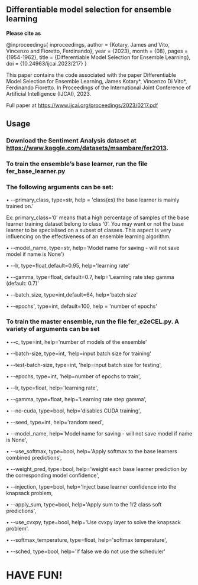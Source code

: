 
## **Differentiable model selection for ensemble learning**

**Please cite as**

@inproceedings{
inproceedings,
author = {Kotary, James and Vito, Vincenzo and Fioretto, Ferdinando},
year = {2023},
month = {08},
pages = {1954-1962},
title = {Differentiable Model Selection for Ensemble Learning},
doi = {10.24963/ijcai.2023/217}
}

This paper contains the code associated with the paper Differentiable Model Selection for Ensemble Learning, James Kotary*, Vincenzo Di Vito*, Ferdinando Fioretto. In Proceedings of the International Joint Conference of Artificial Intelligence (IJCAI), 2023.

Full paper at https://www.ijcai.org/proceedings/2023/0217.pdf

## **Usage**

### Download the Sentiment Analysis dataset at https://www.kaggle.com/datasets/msambare/fer2013. 

### To train the ensemble’s **base learner**, run the file **fer_base_learner.py**

### The following arguments can be set:

•	--primary_class, type=str,  help = 'class(es) the base learner is mainly trained on.’

Ex: primary_class=’0’ means that a high percentage of samples of the base learner training dataset belong to class ‘0’. You may want or not the base learner to be specialised on a subset of classes. This aspect is very influencing on the effectiveness of an ensemble learning algorithm. 

•	--model_name, type=str, help='Model name for saving - will not save model if name is None')

•	--lr, type=float,default=0.95, help='learning rate'

•	--gamma, type=float, default=0.7, help='Learning rate step gamma (default: 0.7)'

•	--batch_size, type=int,default=64, help='batch size'

•	--epochs', type=int, default=100, help = 'number of epochs'



### To train the **master ensemble**, run the file **fer_e2eCEL.py**. A variety of arguments can be set


•	--c, type=int, help='number of models of the ensemble'

•	--batch-size, type=int, 'help=input batch size for training'

•	--test-batch-size, type=int, 'help=input batch size for testing',

•	--epochs, type=int, 'help=number of epochs to train',

•	--lr, type=float, help='learning rate',

•	--gamma, type=float, help='Learning rate step gamma',

•	--no-cuda, type=bool, help='disables CUDA training',

•	--seed, type=int, help='random seed',

•	--model_name, help='Model name for saving - will not save model if name is None',

•	--use_softmax, type=bool, help='Apply softmax to the base learners combined predictions',

•	--weight_pred, type=bool, help='weight each base learner prediction by the corresponding model confidence',

•	--injection, type=bool, help='Inject base learner confidence into the knapsack problem,

•	--apply_sum, type=bool, help='Apply sum to the 1/2 class soft predictions',

•	--use_cvxpy, type=bool, help='Use cvxpy layer to solve the knapsack problem'.

•	--softmax_temperature, type=float, help='softmax temperature',

•	--sched, type=bool, help='If false we do not use the scheduler'

# HAVE FUN!




